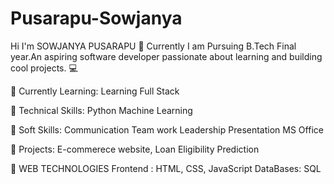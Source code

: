 # Pusarapu-Sowjanya
Hi I'm SOWJANYA PUSARAPU 👋
Currently I am Pursuing B.Tech Final year.An aspiring software developer passionate about learning and building cool projects. 💻

🌱 Currently Learning: Learning Full Stack 

🎯 Technical Skills:
    Python
    Machine Learning
    
👀 Soft Skills: 
   Communication 
   Team work
   Leadership 
   Presentation 
   MS Office
   
🚀 Projects: E-commerece website, Loan Eligibility Prediction  


🌈 WEB TECHNOLOGIES
Frontend : HTML, CSS, JavaScript
DataBases: SQL
